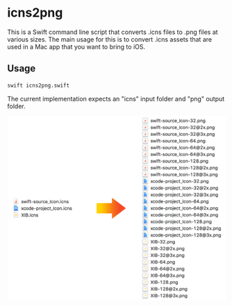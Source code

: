 # icns2png

This is a Swift command line script that converts .icns files to .png files at various sizes. The main usage for this is to convert .icns assets that are used in a Mac app that you want to bring to iOS.

## Usage
```bash
swift icns2png.swift
```

The current implementation expects an "icns" input folder and "png" output folder. 

![](readme-assets/icns2png-example.png)